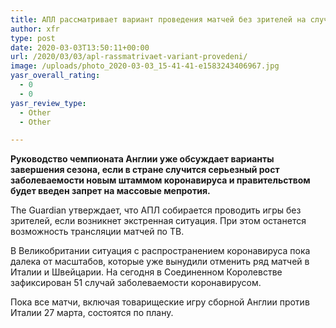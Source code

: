 ```yaml
---
title: АПЛ рассматривает вариант проведения матчей без зрителей на случай вспышки коронавиуса
author: xfr
type: post
date: 2020-03-03T13:50:11+00:00
url: /2020/03/03/apl-rassmatrivaet-variant-provedeni/
image: /uploads/photo_2020-03-03_15-41-41-e1583243406967.jpg
yasr_overall_rating:
  - 0
  - 0
yasr_review_type:
  - Other
  - Other

---
```

**Руководство чемпионата Англии уже обсуждает варианты завершения сезона, если в стране случится серьезный рост заболеваемости новым штаммом коронавируса и правительством будет введен запрет на массовые мепротия.**

The Guardian утверждает, что АПЛ собирается проводить игры без зрителей, если возникнет экстренная ситуация. При этом останется возможность трансляции матчей по ТВ.

В Великобритании ситуация с распространением коронавируса пока далека от масштабов, которые уже вынудили отменить ряд матчей в Италии и Швейцарии. На сегодня в Соединенном Королевстве зафиксирован 51 случай заболеваемости коронавирусом.

Пока все матчи, включая товарищеские игру сборной Англии против Италии 27 марта, состоятся по плану.